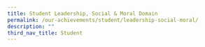 ```yaml
---
title: Student Leadership, Social & Moral Domain
permalink: /our-achievements/student/leadership-social-moral/
description: ""
third_nav_title: Student
---
```

